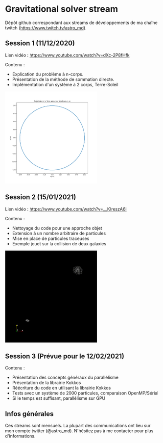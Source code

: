 # Gravitational solver stream

Dépôt github correspondant aux streams de développements de ma chaîne twitch (https://www.twitch.tv/astro_md).

## Session 1 (11/12/2020)
Lien vidéo : https://www.youtube.com/watch?v=dXc-2P8fHfk

Contenu : 
 * Explication du problème à n-corps. 
 * Présentation de la méthode de sommation directe.
 * Implémentation d'un système à 2 corps, Terre-Soleil
 <img src="https://github.com/mdelorme/gravity_solver_stream/blob/main/figs/session1.png" width="300" height="300" />
 
## Session 2 (15/01/2021) 
Lien vidéo : https://www.youtube.com/watch?v=__KIreszA6I
 
Contenu :
 * Nettoyage du code pour une approche objet
 * Extension à un nombre arbitraire de particules
 * Mise en place de particules traceuses 
 * Exemple jouet sur la collision de deux galaxies
 
 <img src="https://github.com/mdelorme/gravity_solver_stream/blob/main/figs/session2.gif" width="300" height="300" />
 
## Session 3 (Prévue pour le 12/02/2021)

Contenu :
 * Présentation des concepts généraux du parallélisme
 * Présentation de la librairie Kokkos
 * Réécriture du code en utilisant la librairie Kokkos
 * Tests avec un système de 2000 particules, comparaison OpenMP/Sérial
 * Si le temps est suffisant, parallélisme sur GPU
 
## Infos générales

Ces streams sont mensuels. La plupart des communications ont lieu sur mon compte twitter (@astro_md). N'hésitez pas à me contacter pour plus d'informations.
